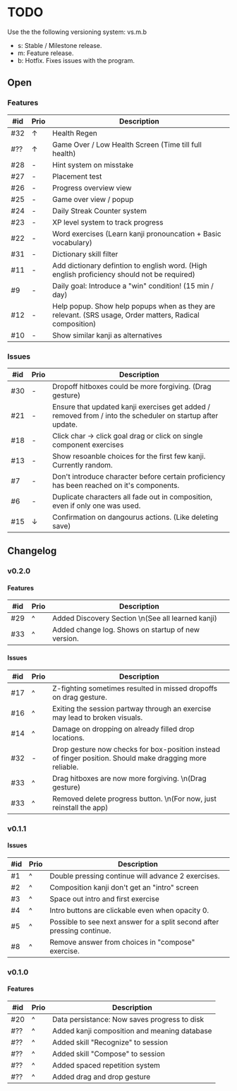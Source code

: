 # TODO

Use the the following versioning system: vs.m.b

- s: Stable / Milestone release.
- m: Feature release.
- b: Hotfix. Fixes issues with the program.

## Open

### Features

| #id | Prio | Description                                                                                              |
| --- | ---- | -------------------------------------------------------------------------------------------------------- |
| #32 | ↑    | Health Regen                                                                                             |
| #?? | ↑    | Game Over / Low Health Screen (Time till full health)                                                                                        |
| #28 | -    | Hint system on misstake                                                                                  |
| #27 | -    | Placement test                                                                                           |
| #26 | -    | Progress overview view                                                                                   |
| #25 | -    | Game over view / popup                                                                                   |
| #24 | -    | Daily Streak Counter system                                                                              |
| #23 | -    | XP level system to track progress                                                                        |
| #22 | -    | Word exercises (Learn kanji pronouncation + Basic vocabulary)                                            |
| #31 | -    | Dictionary skill filter                                                                                  |
| #11 | -    | Add dictionary defintion to english word. (High english proficiency should not be required)              |
| #9  | -    | Daily goal: Introduce a "win" condition! (15 min / day)                                                  |
| #12 | -    | Help popup. Show help popups when as they are relevant. (SRS usage, Order matters, Radical  composition) |
| #10 | -    | Show similar kanji as alternatives                                                                       |

### Issues

| #id | Prio | Description                                                                                                |
| --- | ---- | ---------------------------------------------------------------------------------------------------------- |
| #30 | -    | Dropoff hitboxes could be more forgiving. (Drag gesture)                                                   |
| #21 | -    | Ensure that updated kanji exercises get added / removed from / into the scheduler on startup after update. |
| #18 | -    | Click char -> click goal drag or click on single component exercises                                       |
| #13 | -    | Show resoanble choices for the first few kanji. Currently random.                                          |
| #7  | -    | Don't introduce character before certain proficiency has been reached on it's components.                  |
| #6  | -    | Duplicate characters all fade out in composition, even if only one was used.                               |
| #15 | ↓    | Confirmation on dangourus actions. (Like deleting save)                                                    |

## Changelog

### v0.2.0

#### Features

| #id | Prio | Description                                        |
| --- | ---- | -------------------------------------------------- |
| #29 | ^    | Added Discovery Section \n(See all learned kanji)  |
| #33 | ^    | Added change log. Shows on startup of new version. |

#### Issues

| #id | Prio | Description                                                                                              |
| --- | ---- | -------------------------------------------------------------------------------------------------------- |
| #17 | ^    | Z-fighting sometimes resulted in missed dropoffs on drag gesture.                                        |
| #16 | ^    | Exiting the session partway through an exercise may lead to broken visuals.                              |
| #14 | ^    | Damage on dropping on already filled drop locations.                                                     |
| #32 | -    | Drop gesture now checks for box-position instead of finger position. Should make dragging more reliable. |
| #33 | ^    | Drag hitboxes are now more forgiving. \n(Drag gesture)                                                   |
| #33 | ^    | Removed delete progress button. \n(For now, just reinstall the app)                                      |

### v0.1.1

#### Issues

| #id | Prio | Description                                                             |
| --- | ---- | ----------------------------------------------------------------------- |
| #1  | ^    | Double pressing continue will advance 2 exercises.                      |
| #2  | ^    | Composition kanji don't get an "intro" screen                           |
| #3  | ^    | Space out intro and first exercise                                      |
| #4  | ^    | Intro buttons are clickable even when opacity 0.                        |
| #5  | ^    | Possible to see next answer for a split second after pressing continue. |
| #8  | ^    | Remove answer from choices in "compose" exercise.                       |

### v0.1.0

#### Features

| #id | Prio | Description                                  |
| --- | ---- | -------------------------------------------- |
| #20 | ^    | Data persistance: Now saves progress to disk |
| #?? | ^    | Added kanji composition and meaning database |
| #?? | ^    | Added skill "Recognize" to session           |
| #?? | ^    | Added skill "Compose" to session             |
| #?? | ^    | Added spaced repetition system               |
| #?? | ^    | Added drag and drop gesture                  |
